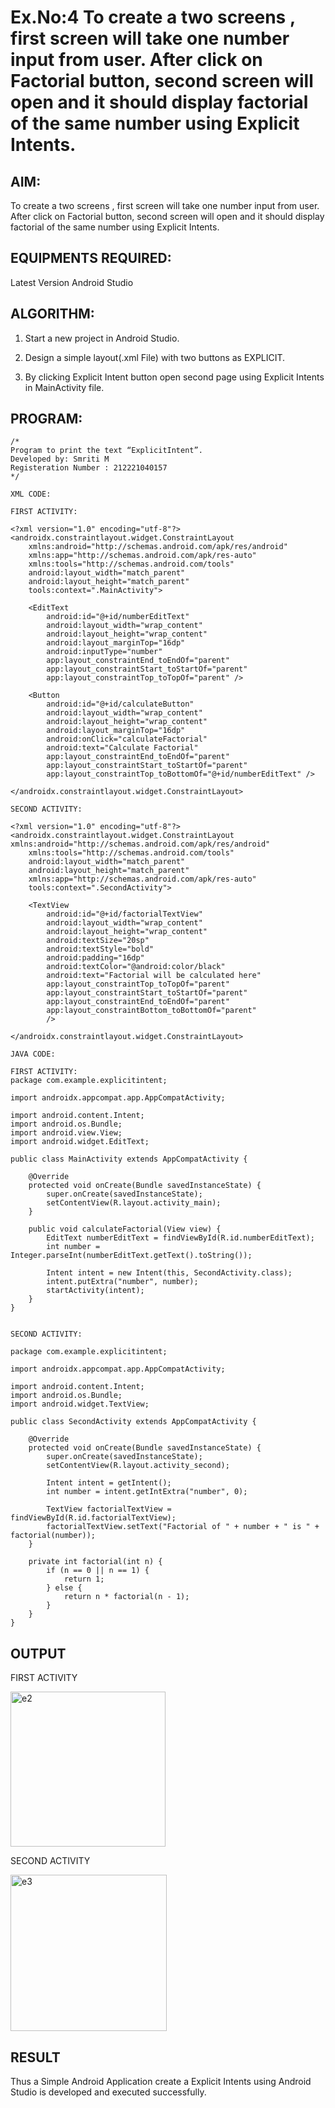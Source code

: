 # Ex.No:4 To create a two screens , first screen will take one number input from user. After click on Factorial button, second screen will open and it should display factorial of the same number using Explicit Intents.


## AIM:

To create a two screens , first screen will take one number input from user. After click on Factorial button, second screen will open and it should display factorial of the same number using Explicit Intents.


## EQUIPMENTS REQUIRED:

Latest Version Android Studio

## ALGORITHM:

1. Start a new project in Android Studio.

2. Design a simple layout(.xml File) with two buttons as EXPLICIT.

3. By clicking Explicit Intent button open second page using Explicit Intents in MainActivity file.

## PROGRAM:
```
/*
Program to print the text “ExplicitIntent”.
Developed by: Smriti M
Registeration Number : 212221040157
*/

XML CODE:

FIRST ACTIVITY:

<?xml version="1.0" encoding="utf-8"?>
<androidx.constraintlayout.widget.ConstraintLayout
    xmlns:android="http://schemas.android.com/apk/res/android"
    xmlns:app="http://schemas.android.com/apk/res-auto"
    xmlns:tools="http://schemas.android.com/tools"
    android:layout_width="match_parent"
    android:layout_height="match_parent"
    tools:context=".MainActivity">

    <EditText
        android:id="@+id/numberEditText"
        android:layout_width="wrap_content"
        android:layout_height="wrap_content"
        android:layout_marginTop="16dp"
        android:inputType="number"
        app:layout_constraintEnd_toEndOf="parent"
        app:layout_constraintStart_toStartOf="parent"
        app:layout_constraintTop_toTopOf="parent" />

    <Button
        android:id="@+id/calculateButton"
        android:layout_width="wrap_content"
        android:layout_height="wrap_content"
        android:layout_marginTop="16dp"
        android:onClick="calculateFactorial"
        android:text="Calculate Factorial"
        app:layout_constraintEnd_toEndOf="parent"
        app:layout_constraintStart_toStartOf="parent"
        app:layout_constraintTop_toBottomOf="@+id/numberEditText" />

</androidx.constraintlayout.widget.ConstraintLayout>

SECOND ACTIVITY:

<?xml version="1.0" encoding="utf-8"?>
<androidx.constraintlayout.widget.ConstraintLayout xmlns:android="http://schemas.android.com/apk/res/android"
    xmlns:tools="http://schemas.android.com/tools"
    android:layout_width="match_parent"
    android:layout_height="match_parent"
    xmlns:app="http://schemas.android.com/apk/res-auto"
    tools:context=".SecondActivity">

    <TextView
        android:id="@+id/factorialTextView"
        android:layout_width="wrap_content"
        android:layout_height="wrap_content"
        android:textSize="20sp"
        android:textStyle="bold"
        android:padding="16dp"
        android:textColor="@android:color/black"
        android:text="Factorial will be calculated here"
        app:layout_constraintTop_toTopOf="parent"
        app:layout_constraintStart_toStartOf="parent"
        app:layout_constraintEnd_toEndOf="parent"
        app:layout_constraintBottom_toBottomOf="parent"
        />

</androidx.constraintlayout.widget.ConstraintLayout>

JAVA CODE:

FIRST ACTIVITY:
package com.example.explicitintent;

import androidx.appcompat.app.AppCompatActivity;

import android.content.Intent;
import android.os.Bundle;
import android.view.View;
import android.widget.EditText;

public class MainActivity extends AppCompatActivity {

    @Override
    protected void onCreate(Bundle savedInstanceState) {
        super.onCreate(savedInstanceState);
        setContentView(R.layout.activity_main);
    }

    public void calculateFactorial(View view) {
        EditText numberEditText = findViewById(R.id.numberEditText);
        int number = Integer.parseInt(numberEditText.getText().toString());

        Intent intent = new Intent(this, SecondActivity.class);
        intent.putExtra("number", number);
        startActivity(intent);
    }
}


SECOND ACTIVITY:

package com.example.explicitintent;

import androidx.appcompat.app.AppCompatActivity;

import android.content.Intent;
import android.os.Bundle;
import android.widget.TextView;

public class SecondActivity extends AppCompatActivity {

    @Override
    protected void onCreate(Bundle savedInstanceState) {
        super.onCreate(savedInstanceState);
        setContentView(R.layout.activity_second);

        Intent intent = getIntent();
        int number = intent.getIntExtra("number", 0);

        TextView factorialTextView = findViewById(R.id.factorialTextView);
        factorialTextView.setText("Factorial of " + number + " is " + factorial(number));
    }

    private int factorial(int n) {
        if (n == 0 || n == 1) {
            return 1;
        } else {
            return n * factorial(n - 1);
        }
    }
}

```

## OUTPUT

FIRST ACTIVITY


<img width="248" alt="e2" src="https://github.com/SmritiManikand/ExplicitIntent-MAD/assets/113674204/b57d88f5-242d-49cd-89a7-b32018abd458">


SECOND ACTIVITY


<img width="250" alt="e3" src="https://github.com/SmritiManikand/ExplicitIntent-MAD/assets/113674204/23431b01-442c-472f-b75c-17fe7fa400a0">


## RESULT

Thus a Simple Android Application create a Explicit Intents using Android Studio is developed and executed successfully.


